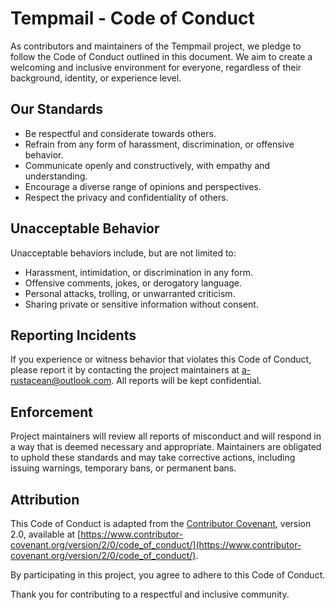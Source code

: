# Tempmail - Code of Conduct

As contributors and maintainers of the Tempmail project, we pledge to follow the Code of Conduct outlined in this document. We aim to create a welcoming and inclusive environment for everyone, regardless of their background, identity, or experience level.

## Our Standards

- Be respectful and considerate towards others.
- Refrain from any form of harassment, discrimination, or offensive behavior.
- Communicate openly and constructively, with empathy and understanding.
- Encourage a diverse range of opinions and perspectives.
- Respect the privacy and confidentiality of others.

## Unacceptable Behavior

Unacceptable behaviors include, but are not limited to:

- Harassment, intimidation, or discrimination in any form.
- Offensive comments, jokes, or derogatory language.
- Personal attacks, trolling, or unwarranted criticism.
- Sharing private or sensitive information without consent.

## Reporting Incidents

If you experience or witness behavior that violates this Code of Conduct, please report it by contacting the project maintainers at [a-rustacean@outlook.com](mailto:a-rustacean@outlook.com). All reports will be kept confidential.

## Enforcement

Project maintainers will review all reports of misconduct and will respond in a way that is deemed necessary and appropriate. Maintainers are obligated to uphold these standards and may take corrective actions, including issuing warnings, temporary bans, or permanent bans.

## Attribution

This Code of Conduct is adapted from the [Contributor Covenant](https://www.contributor-covenant.org), version 2.0, available at [https://www.contributor-covenant.org/version/2/0/code_of_conduct/](https://www.contributor-covenant.org/version/2/0/code_of_conduct/).

By participating in this project, you agree to adhere to this Code of Conduct.

Thank you for contributing to a respectful and inclusive community.
